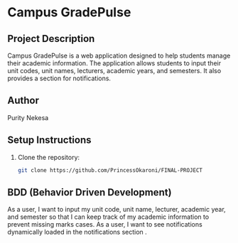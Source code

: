 # Campus GradePulse

## Project Description

Campus GradePulse is a web application designed to help students manage their academic information. The application allows students to input their unit codes, unit names, lecturers, academic years, and semesters. It also provides a section for notifications.

## Author

Purity Nekesa

## Setup Instructions

1. Clone the repository:
   ```bash
   git clone https://github.com/PrincessOkaroni/FINAL-PROJECT
   ```

## BDD (Behavior Driven Development)

As a user, I want to input my unit code, unit name, lecturer, academic year, and semester so that I can keep track of my academic information to prevent missing marks cases.
As a user, I want to see notifications dynamically loaded in the notifications section .
